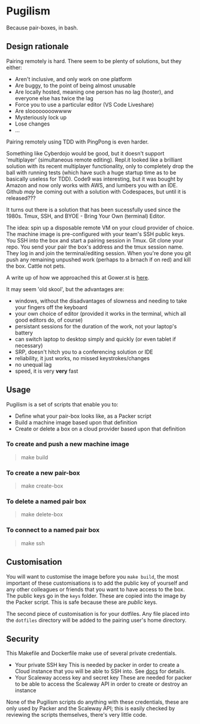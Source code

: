 # Pugilism

Because pair-boxes, in bash.

## Design rationale

Pairing remotely is hard. There seem to be plenty of solutions, but they either:

* Aren't inclusive, and only work on one platform
* Are buggy, to the point of being almost unusable
* Are locally hosted, meaning one person has no lag (hoster), and everyone else has twice the lag
* Force you to use a particular editor (VS Code Liveshare)
* Are sloooooooowwww
* Mysteriously lock up
* Lose changes
* ...

Pairing remotely using TDD with PingPong is even harder.

Something like Cyberdojo would be good, but it doesn't support 'multiplayer' (simultaneous remote editing). Repl.it looked like a brilliant solution with its recent multiplayer functionality, only to completely drop the ball with running tests (which have such a huge startup time as to be basically useless for TDD). Code9 was interesting, but it was bought by Amazon and now only works with AWS, and lumbers you with an IDE. Github _may_ be coming out with a solution with Codespaces, but until it is released???

It turns out there is a solution that has been sucessfully used since the 1980s. Tmux, SSH, and BYOE - Bring Your Own (terminal) Editor.

The idea: spin up a disposable remote VM on your cloud provider of choice. The machine image is pre-configured with your team's SSH public keys. You SSH into the box and start a pairing session in Tmux. Git clone your repo. You send your pair the box's address and the tmux session name. They log in and join the terminal/editing session. When you're done you git push any remaining unpushed work (perhaps to a brnach if on red) and kill the box. Cattle not pets.

A write up of how we approached this at Gower.st is [here](https://gower.st/articles/how-we-pair-using-aws-tmux-vim-and-emacs/).

It may seem 'old skool', but the advantages are:

* windows, without the disadvantages of slowness and needing to take your fingers off the keyboard
* your own choice of editor (provided it works in the terminal, which all good editors do, of course)
* persistant sessions for the duration of the work, not your laptop's battery
* can switch laptop to desktop simply and quickly (or even tablet if necessary)
* SRP, doesn't hitch you to a conferencing solution or IDE
* reliability, it just works, no missed keystrokes/changes
* no unequal lag
* speed, it is very **very** fast

## Usage

Pugilism is a set of scripts that enable you to:

* Define what your pair-box looks like, as a Packer script
* Build a machine image based upon that definition
* Create or delete a box on a cloud provider based upon that definition

### To create and push a new machine image

> make build

### To create a new pair-box

> make create-box <name>

### To delete a named pair box

> make delete-box <name>

### To connect to a named pair box

> make ssh <name>

## Customisation

You will want to customise the image before you `make build`, the most important of these customisations is to add the public key of yourself and any other colleagues or friends that you want to have access to the box. The public keys go in the `keys` folder. These are copied into the image by the Packer script. This is safe because these are _public_ keys.

The second piece of customisation is for your dotfiles. Any file placed into the `dotfiles` directory will be added to the pairing user's home directory.

## Security

This Makefile and Dockerfile make use of several private credentials.

* Your private SSH key
  This is needed by packer in order to create a Cloud instance that you will be able to SSH into. See [docs](https://www.packer.io/docs/builders/scaleway) for details.
* Your Scaleway access key and secret key
  These are needed for packer to be able to access the Scaleway API in order to create or destroy an instance

None of the Pugilism scripts do anything with these credentials, these are only used by Packer and the Scaleway API; this is easily checked by reviewing the scripts themselves, there's very little code.
